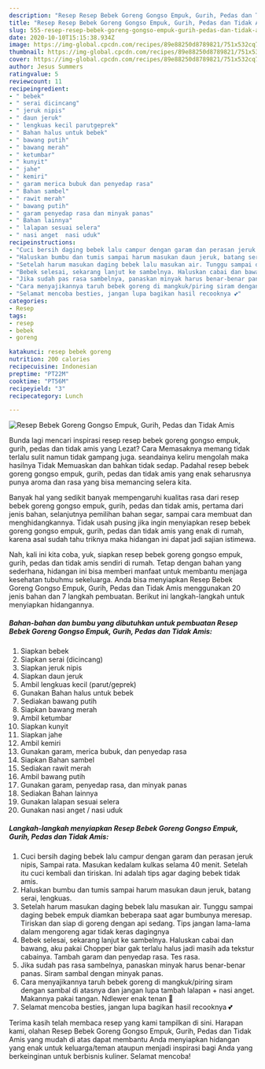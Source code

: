 ```yaml
---
description: "Resep Resep Bebek Goreng Gongso Empuk, Gurih, Pedas dan Tidak Amis | Cara Buat Resep Bebek Goreng Gongso Empuk, Gurih, Pedas dan Tidak Amis Yang Enak Dan Lezat"
title: "Resep Resep Bebek Goreng Gongso Empuk, Gurih, Pedas dan Tidak Amis | Cara Buat Resep Bebek Goreng Gongso Empuk, Gurih, Pedas dan Tidak Amis Yang Enak Dan Lezat"
slug: 555-resep-resep-bebek-goreng-gongso-empuk-gurih-pedas-dan-tidak-amis-cara-buat-resep-bebek-goreng-gongso-empuk-gurih-pedas-dan-tidak-amis-yang-enak-dan-lezat
date: 2020-10-10T15:15:38.934Z
image: https://img-global.cpcdn.com/recipes/89e88250d8789821/751x532cq70/resep-bebek-goreng-gongso-empuk-gurih-pedas-dan-tidak-amis-foto-resep-utama.jpg
thumbnail: https://img-global.cpcdn.com/recipes/89e88250d8789821/751x532cq70/resep-bebek-goreng-gongso-empuk-gurih-pedas-dan-tidak-amis-foto-resep-utama.jpg
cover: https://img-global.cpcdn.com/recipes/89e88250d8789821/751x532cq70/resep-bebek-goreng-gongso-empuk-gurih-pedas-dan-tidak-amis-foto-resep-utama.jpg
author: Jesus Summers
ratingvalue: 5
reviewcount: 11
recipeingredient:
- " bebek"
- " serai dicincang"
- " jeruk nipis"
- " daun jeruk"
- " lengkuas kecil parutgeprek"
- " Bahan halus untuk bebek"
- " bawang putih"
- " bawang merah"
- " ketumbar"
- " kunyit"
- " jahe"
- " kemiri"
- " garam merica bubuk dan penyedap rasa"
- " Bahan sambel"
- " rawit merah"
- " bawang putih"
- " garam penyedap rasa dan minyak panas"
- " Bahan lainnya"
- " lalapan sesuai selera"
- " nasi anget  nasi uduk"
recipeinstructions:
- "Cuci bersih daging bebek lalu campur dengan garam dan perasan jeruk nipis, Sampai rata. Masukan kedalam kulkas selama 40 menit. Setelah itu cuci kembali dan tiriskan. Ini adalah tips agar daging bebek tidak amis."
- "Haluskan bumbu dan tumis sampai harum masukan daun jeruk, batang serai, lengkuas."
- "Setelah harum masukan daging bebek lalu masukan air. Tunggu sampai daging bebek empuk diamkan beberapa saat agar bumbunya meresap. Tiriskan dan siap di goreng dengan api sedang. Tips jangan lama-lama dalam mengoreng agar tidak keras dagingnya"
- "Bebek selesai, sekarang lanjut ke sambelnya. Haluskan cabai dan bawang, aku pakai Chopper biar gak terlalu halus jadi masih ada tekstur cabainya. Tambah garam dan penyedap rasa. Tes rasa."
- "Jika sudah pas rasa sambelnya, panaskan minyak harus benar-benar panas. Siram sambal dengan minyak panas."
- "Cara menyajikannya taruh bebek goreng di mangkuk/piring siram dengan sambal di atasnya dan jangan lupa tambah lalapan + nasi anget. Makannya pakai tangan. Ndlewer enak tenan 🤤"
- "Selamat mencoba besties, jangan lupa bagikan hasil recooknya 💕"
categories:
- Resep
tags:
- resep
- bebek
- goreng

katakunci: resep bebek goreng 
nutrition: 200 calories
recipecuisine: Indonesian
preptime: "PT22M"
cooktime: "PT56M"
recipeyield: "3"
recipecategory: Lunch

---
```



![Resep Bebek Goreng Gongso Empuk, Gurih, Pedas dan Tidak Amis](https://img-global.cpcdn.com/recipes/89e88250d8789821/751x532cq70/resep-bebek-goreng-gongso-empuk-gurih-pedas-dan-tidak-amis-foto-resep-utama.jpg)

Bunda lagi mencari inspirasi resep resep bebek goreng gongso empuk, gurih, pedas dan tidak amis yang Lezat? Cara Memasaknya memang tidak terlalu sulit namun tidak gampang juga. seandainya keliru mengolah maka hasilnya Tidak Memuaskan dan bahkan tidak sedap. Padahal resep bebek goreng gongso empuk, gurih, pedas dan tidak amis yang enak seharusnya punya aroma dan rasa yang bisa memancing selera kita.

Banyak hal yang sedikit banyak mempengaruhi kualitas rasa dari resep bebek goreng gongso empuk, gurih, pedas dan tidak amis, pertama dari jenis bahan, selanjutnya pemilihan bahan segar, sampai cara membuat dan menghidangkannya. Tidak usah pusing jika ingin menyiapkan resep bebek goreng gongso empuk, gurih, pedas dan tidak amis yang enak di rumah, karena asal sudah tahu triknya maka hidangan ini dapat jadi sajian istimewa.




Nah, kali ini kita coba, yuk, siapkan resep bebek goreng gongso empuk, gurih, pedas dan tidak amis sendiri di rumah. Tetap dengan bahan yang sederhana, hidangan ini bisa memberi manfaat untuk membantu menjaga kesehatan tubuhmu sekeluarga. Anda bisa menyiapkan Resep Bebek Goreng Gongso Empuk, Gurih, Pedas dan Tidak Amis menggunakan 20 jenis bahan dan 7 langkah pembuatan. Berikut ini langkah-langkah untuk menyiapkan hidangannya.

<!--inarticleads1-->

##### Bahan-bahan dan bumbu yang dibutuhkan untuk pembuatan Resep Bebek Goreng Gongso Empuk, Gurih, Pedas dan Tidak Amis:

1. Siapkan  bebek
1. Siapkan  serai (dicincang)
1. Siapkan  jeruk nipis
1. Siapkan  daun jeruk
1. Ambil  lengkuas kecil (parut/geprek)
1. Gunakan  Bahan halus untuk bebek
1. Sediakan  bawang putih
1. Siapkan  bawang merah
1. Ambil  ketumbar
1. Siapkan  kunyit
1. Siapkan  jahe
1. Ambil  kemiri
1. Gunakan  garam, merica bubuk, dan penyedap rasa
1. Siapkan  Bahan sambel
1. Sediakan  rawit merah
1. Ambil  bawang putih
1. Gunakan  garam, penyedap rasa, dan minyak panas
1. Sediakan  Bahan lainnya
1. Gunakan  lalapan sesuai selera
1. Gunakan  nasi anget / nasi uduk




<!--inarticleads2-->

##### Langkah-langkah menyiapkan Resep Bebek Goreng Gongso Empuk, Gurih, Pedas dan Tidak Amis:

1. Cuci bersih daging bebek lalu campur dengan garam dan perasan jeruk nipis, Sampai rata. Masukan kedalam kulkas selama 40 menit. Setelah itu cuci kembali dan tiriskan. Ini adalah tips agar daging bebek tidak amis.
1. Haluskan bumbu dan tumis sampai harum masukan daun jeruk, batang serai, lengkuas.
1. Setelah harum masukan daging bebek lalu masukan air. Tunggu sampai daging bebek empuk diamkan beberapa saat agar bumbunya meresap. Tiriskan dan siap di goreng dengan api sedang. Tips jangan lama-lama dalam mengoreng agar tidak keras dagingnya
1. Bebek selesai, sekarang lanjut ke sambelnya. Haluskan cabai dan bawang, aku pakai Chopper biar gak terlalu halus jadi masih ada tekstur cabainya. Tambah garam dan penyedap rasa. Tes rasa.
1. Jika sudah pas rasa sambelnya, panaskan minyak harus benar-benar panas. Siram sambal dengan minyak panas.
1. Cara menyajikannya taruh bebek goreng di mangkuk/piring siram dengan sambal di atasnya dan jangan lupa tambah lalapan + nasi anget. Makannya pakai tangan. Ndlewer enak tenan 🤤
1. Selamat mencoba besties, jangan lupa bagikan hasil recooknya 💕




Terima kasih telah membaca resep yang kami tampilkan di sini. Harapan kami, olahan Resep Bebek Goreng Gongso Empuk, Gurih, Pedas dan Tidak Amis yang mudah di atas dapat membantu Anda menyiapkan hidangan yang enak untuk keluarga/teman ataupun menjadi inspirasi bagi Anda yang berkeinginan untuk berbisnis kuliner. Selamat mencoba!
